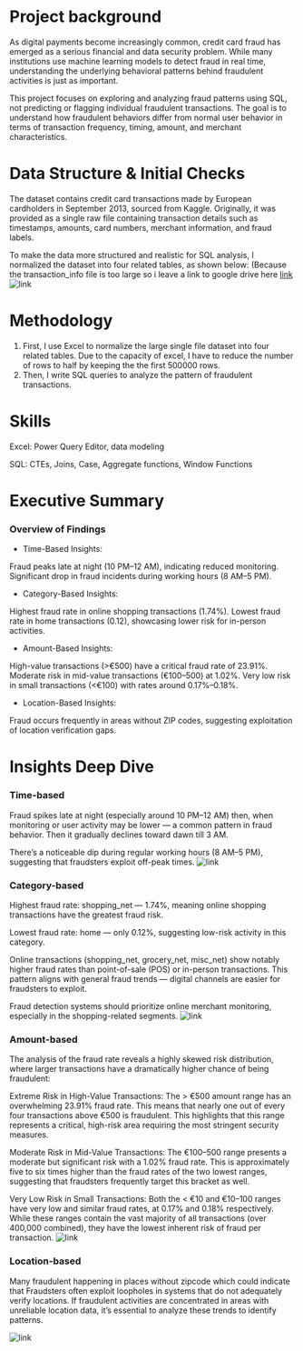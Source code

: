 # Project background
As digital payments become increasingly common, credit card fraud has emerged as a serious financial and data security problem.
While many institutions use machine learning models to detect fraud in real time, understanding the underlying behavioral patterns behind fraudulent activities is just as important.

This project focuses on exploring and analyzing fraud patterns using SQL, not predicting or flagging individual fraudulent transactions.
The goal is to understand how fraudulent behaviors differ from normal user behavior in terms of transaction frequency, timing, amount, and merchant characteristics.
# Data Structure & Initial Checks
The dataset contains credit card transactions made by European cardholders in September 2013, sourced from Kaggle. 
Originally, it was provided as a single raw file containing transaction details such as timestamps, amounts, card numbers, merchant information, and fraud labels. 

To make the data more structured and realistic for SQL analysis, I normalized the dataset into four related tables, as shown below: (Because the transaction_info file is too large so i leave a link to google drive here [link](https://drive.google.com/drive/folders/1jhxP1ch6Ckkyw43Nqp5XdZRpwDcY9xgd?usp=sharing)
![link](Images/ERD.png)
# Methodology 
1. First, I use Excel to normalize the large single file dataset into four related tables. Due to the capacity of excel, I have to reduce the number of rows to half by keeping the the first 500000 rows.
2. Then, I write SQL queries to analyze the pattern of fraudulent transactions.
# Skills
Excel: Power Query Editor, data modeling

SQL: CTEs, Joins, Case, Aggregate functions, Window Functions
# Executive Summary
### Overview of Findings
- Time-Based Insights:

Fraud peaks late at night (10 PM–12 AM), indicating reduced monitoring.
Significant drop in fraud incidents during working hours (8 AM–5 PM).
- Category-Based Insights:

Highest fraud rate in online shopping transactions (1.74%).
Lowest fraud rate in home transactions (0.12), showcasing lower risk for in-person activities.
- Amount-Based Insights:

High-value transactions (>€500) have a critical fraud rate of 23.91%.
Moderate risk in mid-value transactions (€100–500) at 1.02%.
Very low risk in small transactions (<€100) with rates around 0.17%–0.18%.
- Location-Based Insights:

Fraud occurs frequently in areas without ZIP codes, suggesting exploitation of location verification gaps.
# Insights Deep Dive
### Time-based
Fraud spikes late at night (especially around 10 PM–12 AM) then, when monitoring or user activity may be lower — a common pattern in fraud behavior. Then it gradually declines toward dawn till 3 AM.

There’s a noticeable dip during regular working hours (8 AM–5 PM), suggesting that fraudsters exploit off-peak times.
![link](Images/Fraudulent_Transactions_per_Hour.png)

### Category-based
Highest fraud rate: shopping_net — 1.74%, meaning online shopping transactions have the greatest fraud risk.

Lowest fraud rate: home — only 0.12%, suggesting low-risk activity in this category.

Online transactions (shopping_net, grocery_net, misc_net) show notably higher fraud rates than point-of-sale (POS) or in-person transactions.
This pattern aligns with general fraud trends — digital channels are easier for fraudsters to exploit.

Fraud detection systems should prioritize online merchant monitoring, especially in the shopping-related segments.
![link](Images/Fraud_Rate_by_Category.png)

### Amount-based
The analysis of the fraud rate reveals a highly skewed risk distribution, where larger transactions have a dramatically higher chance of being fraudulent:

Extreme Risk in High-Value Transactions: The > €500 amount range has an overwhelming 23.91% fraud rate. This means that nearly one out of every four transactions above €500 is fraudulent. This highlights that this range represents a critical, high-risk area requiring the most stringent security measures.

Moderate Risk in Mid-Value Transactions: The €100–500 range presents a moderate but significant risk with a 1.02% fraud rate. This is approximately five to six times higher than the fraud rates of the two lowest ranges, suggesting that fraudsters frequently target this bracket as well.

Very Low Risk in Small Transactions: Both the < €10 and €10–100 ranges have very low and similar fraud rates, at 0.17% and 0.18% respectively. While these ranges contain the vast majority of all transactions (over 400,000 combined), they have the lowest inherent risk of fraud per transaction.
![link](Images/Amount.png)

### Location-based 

Many fraudulent happening in places without zipcode which could indicate that Fraudsters often exploit loopholes in systems that do not adequately verify locations. If fraudulent activities are concentrated in areas with unreliable location data, it’s essential to analyze these trends to identify patterns.

![link](Images/Fraud_location.png)
